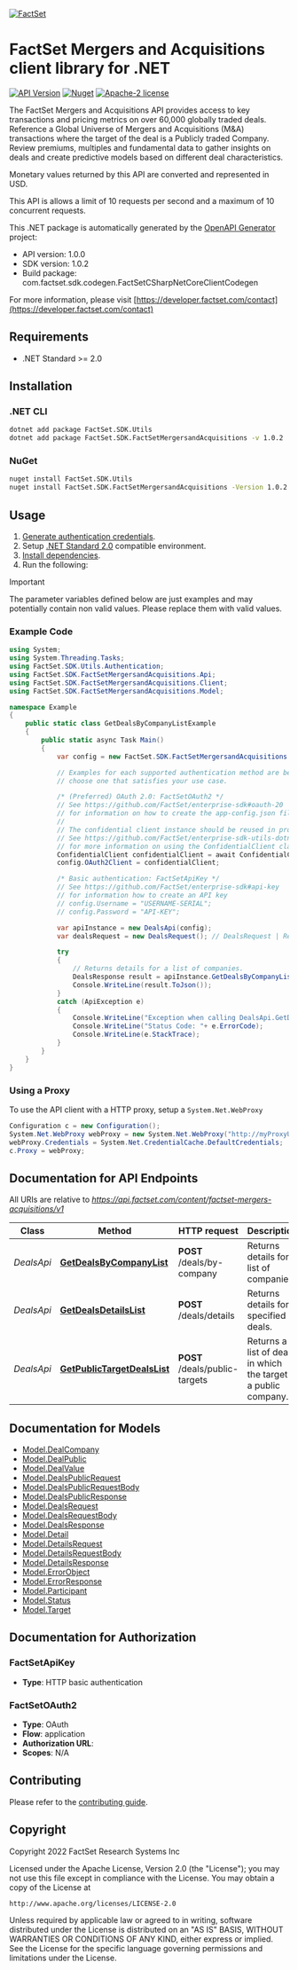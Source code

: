 [![FactSet](https://raw.githubusercontent.com/factset/enterprise-sdk/main/docs/images/factset-logo.svg)](https://www.factset.com)

# FactSet Mergers and Acquisitions client library for .NET

[![API Version](https://img.shields.io/badge/api-v1.0.0-blue)](https://developer.factset.com/api-catalog/factset-mergers-acquisitions-api)
[![Nuget](https://img.shields.io/nuget/v/FactSet.SDK.FactSetMergersandAcquisitions)](https://www.nuget.org/packages/FactSet.SDK.FactSetMergersandAcquisitions)
[![Apache-2 license](https://img.shields.io/badge/license-Apache2-brightgreen.svg)](https://www.apache.org/licenses/LICENSE-2.0)

The FactSet Mergers and Acquisitions API provides access to key transactions and pricing metrics on over 60,000 globally traded deals. Reference a Global Universe of Mergers and Acquisitions (M&A) transactions where the target of the deal is a Publicly traded Company. Review premiums, multiples and fundamental data to gather insights on deals and create predictive models based on different deal characteristics.

  Monetary values returned by this API are converted and represented in USD.

  This API is allows a limit of 10 requests per second and a maximum of 10 concurrent requests.


This .NET package is automatically generated by the [OpenAPI Generator](https://openapi-generator.tech) project:

- API version: 1.0.0
- SDK version: 1.0.2
- Build package: com.factset.sdk.codegen.FactSetCSharpNetCoreClientCodegen

For more information, please visit [https://developer.factset.com/contact](https://developer.factset.com/contact)

## Requirements

* .NET Standard >= 2.0

## Installation

### .NET CLI

```bash
dotnet add package FactSet.SDK.Utils
dotnet add package FactSet.SDK.FactSetMergersandAcquisitions -v 1.0.2
```

### NuGet

```bash
nuget install FactSet.SDK.Utils
nuget install FactSet.SDK.FactSetMergersandAcquisitions -Version 1.0.2
```

## Usage

1. [Generate authentication credentials](../../../../README.md#authentication).
2. Setup [.NET Standard 2.0](https://docs.microsoft.com/en-us/dotnet/standard/net-standard?tabs=net-standard-2-0) compatible environment.
3. [Install dependencies](#installation).
4. Run the following:

> [!IMPORTANT]
> The parameter variables defined below are just examples and may potentially contain non valid values. Please replace them with valid values.

### Example Code

```csharp
using System;
using System.Threading.Tasks;
using FactSet.SDK.Utils.Authentication;
using FactSet.SDK.FactSetMergersandAcquisitions.Api;
using FactSet.SDK.FactSetMergersandAcquisitions.Client;
using FactSet.SDK.FactSetMergersandAcquisitions.Model;

namespace Example
{
    public static class GetDealsByCompanyListExample
    {
        public static async Task Main()
        {
            var config = new FactSet.SDK.FactSetMergersandAcquisitions.Client.Configuration();

            // Examples for each supported authentication method are below,
            // choose one that satisfies your use case.

            /* (Preferred) OAuth 2.0: FactSetOAuth2 */
            // See https://github.com/FactSet/enterprise-sdk#oauth-20
            // for information on how to create the app-config.json file
            //
            // The confidential client instance should be reused in production environments.
            // See https://github.com/FactSet/enterprise-sdk-utils-dotnet#authentication
            // for more information on using the ConfidentialClient class
            ConfidentialClient confidentialClient = await ConfidentialClient.CreateAsync("/path/to/app-config.json");
            config.OAuth2Client = confidentialClient;

            /* Basic authentication: FactSetApiKey */
            // See https://github.com/FactSet/enterprise-sdk#api-key
            // for information how to create an API key
            // config.Username = "USERNAME-SERIAL";
            // config.Password = "API-KEY";

            var apiInstance = new DealsApi(config);
            var dealsRequest = new DealsRequest(); // DealsRequest | Request object for `Deals`.

            try
            {
                // Returns details for a list of companies.
                DealsResponse result = apiInstance.GetDealsByCompanyList(dealsRequest);
                Console.WriteLine(result.ToJson());
            }
            catch (ApiException e)
            {
                Console.WriteLine("Exception when calling DealsApi.GetDealsByCompanyList: " + e.Message );
                Console.WriteLine("Status Code: "+ e.ErrorCode);
                Console.WriteLine(e.StackTrace);
            }
        }
    }
}
```

### Using a Proxy

To use the API client with a HTTP proxy, setup a `System.Net.WebProxy`

```csharp
Configuration c = new Configuration();
System.Net.WebProxy webProxy = new System.Net.WebProxy("http://myProxyUrl:80/");
webProxy.Credentials = System.Net.CredentialCache.DefaultCredentials;
c.Proxy = webProxy;
```

## Documentation for API Endpoints

All URIs are relative to *https://api.factset.com/content/factset-mergers-acquisitions/v1*

Class | Method | HTTP request | Description
------------ | ------------- | ------------- | -------------
*DealsApi* | [**GetDealsByCompanyList**](https://github.com/FactSet/enterprise-sdk/tree/main/code/dotnet/FactSetMergersandAcquisitions/v1/docs/DealsApi.md#getdealsbycompanylist) | **POST** /deals/by-company | Returns details for a list of companies.
*DealsApi* | [**GetDealsDetailsList**](https://github.com/FactSet/enterprise-sdk/tree/main/code/dotnet/FactSetMergersandAcquisitions/v1/docs/DealsApi.md#getdealsdetailslist) | **POST** /deals/details | Returns details for specified deals.
*DealsApi* | [**GetPublicTargetDealsList**](https://github.com/FactSet/enterprise-sdk/tree/main/code/dotnet/FactSetMergersandAcquisitions/v1/docs/DealsApi.md#getpublictargetdealslist) | **POST** /deals/public-targets | Returns a list of deals in which the target is a public company.


## Documentation for Models

 - [Model.DealCompany](https://github.com/FactSet/enterprise-sdk/tree/main/code/dotnet/FactSetMergersandAcquisitions/v1/docs/DealCompany.md)
 - [Model.DealPublic](https://github.com/FactSet/enterprise-sdk/tree/main/code/dotnet/FactSetMergersandAcquisitions/v1/docs/DealPublic.md)
 - [Model.DealValue](https://github.com/FactSet/enterprise-sdk/tree/main/code/dotnet/FactSetMergersandAcquisitions/v1/docs/DealValue.md)
 - [Model.DealsPublicRequest](https://github.com/FactSet/enterprise-sdk/tree/main/code/dotnet/FactSetMergersandAcquisitions/v1/docs/DealsPublicRequest.md)
 - [Model.DealsPublicRequestBody](https://github.com/FactSet/enterprise-sdk/tree/main/code/dotnet/FactSetMergersandAcquisitions/v1/docs/DealsPublicRequestBody.md)
 - [Model.DealsPublicResponse](https://github.com/FactSet/enterprise-sdk/tree/main/code/dotnet/FactSetMergersandAcquisitions/v1/docs/DealsPublicResponse.md)
 - [Model.DealsRequest](https://github.com/FactSet/enterprise-sdk/tree/main/code/dotnet/FactSetMergersandAcquisitions/v1/docs/DealsRequest.md)
 - [Model.DealsRequestBody](https://github.com/FactSet/enterprise-sdk/tree/main/code/dotnet/FactSetMergersandAcquisitions/v1/docs/DealsRequestBody.md)
 - [Model.DealsResponse](https://github.com/FactSet/enterprise-sdk/tree/main/code/dotnet/FactSetMergersandAcquisitions/v1/docs/DealsResponse.md)
 - [Model.Detail](https://github.com/FactSet/enterprise-sdk/tree/main/code/dotnet/FactSetMergersandAcquisitions/v1/docs/Detail.md)
 - [Model.DetailsRequest](https://github.com/FactSet/enterprise-sdk/tree/main/code/dotnet/FactSetMergersandAcquisitions/v1/docs/DetailsRequest.md)
 - [Model.DetailsRequestBody](https://github.com/FactSet/enterprise-sdk/tree/main/code/dotnet/FactSetMergersandAcquisitions/v1/docs/DetailsRequestBody.md)
 - [Model.DetailsResponse](https://github.com/FactSet/enterprise-sdk/tree/main/code/dotnet/FactSetMergersandAcquisitions/v1/docs/DetailsResponse.md)
 - [Model.ErrorObject](https://github.com/FactSet/enterprise-sdk/tree/main/code/dotnet/FactSetMergersandAcquisitions/v1/docs/ErrorObject.md)
 - [Model.ErrorResponse](https://github.com/FactSet/enterprise-sdk/tree/main/code/dotnet/FactSetMergersandAcquisitions/v1/docs/ErrorResponse.md)
 - [Model.Participant](https://github.com/FactSet/enterprise-sdk/tree/main/code/dotnet/FactSetMergersandAcquisitions/v1/docs/Participant.md)
 - [Model.Status](https://github.com/FactSet/enterprise-sdk/tree/main/code/dotnet/FactSetMergersandAcquisitions/v1/docs/Status.md)
 - [Model.Target](https://github.com/FactSet/enterprise-sdk/tree/main/code/dotnet/FactSetMergersandAcquisitions/v1/docs/Target.md)


## Documentation for Authorization


### FactSetApiKey

- **Type**: HTTP basic authentication


### FactSetOAuth2

- **Type**: OAuth
- **Flow**: application
- **Authorization URL**: 
- **Scopes**: N/A


## Contributing

Please refer to the [contributing guide](../../../../CONTRIBUTING.md).

## Copyright

Copyright 2022 FactSet Research Systems Inc

Licensed under the Apache License, Version 2.0 (the "License");
you may not use this file except in compliance with the License.
You may obtain a copy of the License at

    http://www.apache.org/licenses/LICENSE-2.0

Unless required by applicable law or agreed to in writing, software
distributed under the License is distributed on an "AS IS" BASIS,
WITHOUT WARRANTIES OR CONDITIONS OF ANY KIND, either express or implied.
See the License for the specific language governing permissions and
limitations under the License.
